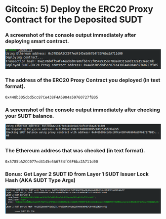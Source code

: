 # Gitcoin: 5) Deploy the ERC20 Proxy Contract for the Deposited SUDT

### A screenshot of the console output immediately after deploying smart contract.
![](assets/deploy_erc20.png)

### The address of the ERC20 Proxy Contract you deployed (in text format).
`0x448b305cbd5cc87Ce438F4A6904a59760727fB05`

### A screenshot of the console output immediately after checking your SUDT balance.
![](assets/sudt_balance.png)

### The Ethereum address that was checked (in text format).
`0x5785bA2CC077ed4145e5A67E4fC6F6ba2A711d00`

### Bonus: Get Layer 2 SUDT ID from Layer 1 SUDT Issuer Lock Hash (AKA SUDT Type Args)
![](assets/get_sudt_id.png)
